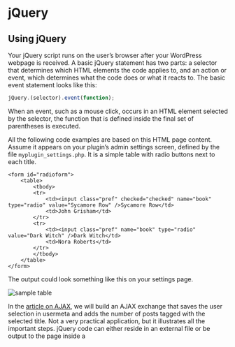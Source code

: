 # jQuery

## Using jQuery

Your jQuery script runs on the user’s browser after your WordPress webpage is received. A basic jQuery statement has two parts: a selector that determines which HTML elements the code applies to, and an action or event, which determines what the code does or what it reacts to. The basic event statement looks like this:

```javascript
jQuery.(selector).event(function);
```

When an event, such as a mouse click, occurs in an HTML element selected by the selector, the function that is defined inside the final set of parentheses is executed.

All the following code examples are based on this HTML page content. Assume it appears on your plugin’s admin settings screen, defined by the file `myplugin_settings.php`. It is a simple table with radio buttons next to each title.

```markup
<form id="radioform">
	<table>
		<tbody>
		<tr>
			<td><input class="pref" checked="checked" name="book" type="radio" value="Sycamore Row" />Sycamore Row</td>
			<td>John Grisham</td>
		</tr>
		<tr>
			<td><input class="pref" name="book" type="radio" value="Dark Witch" />Dark Witch</td>
			<td>Nora Roberts</td>
		</tr>
		</tbody>
	</table>
</form>
```

The output could look something like this on your settings page.

![sample table](https://make.wordpress.org/docs/files/2013/11/pdh-ajax-example.png)

In the [article on AJAX](https://developer.wordpress.org/plugin/javascript/ajax/ "AJAX"), we will build an AJAX exchange that saves the user selection in usermeta and adds the number of posts tagged with the selected title. Not a very practical application, but it illustrates all the important steps. jQuery code can either reside in an external file or be output to the page inside a <script> block. We will focus on the external file variation because passing values from PHP requires special attention. The same code can be output to the page if that seems more expedient to you.

#### Selector and Event

The selector is the same form as CSS selectors: ".class" or "#id". There’s many [more forms](http://api.jquery.com/category/selectors/ "jQuery Reference"), but these are the two you will frequently use. In our example, we will use class ".pref". There’s also a slew of possible [events](http://api.jquery.com/category/events/ "jQuery Reference"), one you will likely use a lot is *‘click’*. In our example we will use *‘change’* to capture a radio button selection. Be aware that jQuery events are often named somewhat differently than those with JavaScript. So far, after we add in an empty anonymous function, our example statement looks like this:

```javascript
$.(".pref").change(function(){
	/*do stuff*/
});
```

This code will “do stuff” when any element of the “pref” class changes.

**Note:** This code snippet, and all examples on this page, are for illustrating the use of AJAX. The code is not suitable for production environments because related operations such as [sanitization](../../plugin-security/securing-input/ "Handbook Chapter"), [security](../../plugin-security/user-capabilities-nonces/#nonces "Handbook Chapter"), [error handling](http://www.sitepoint.com/error-handling-in-php/ "External Site"), and [internationalization](../internationalization/ "Handbook Chapter") have been intentionally omitted. Be sure to always address these important operations in your production code.